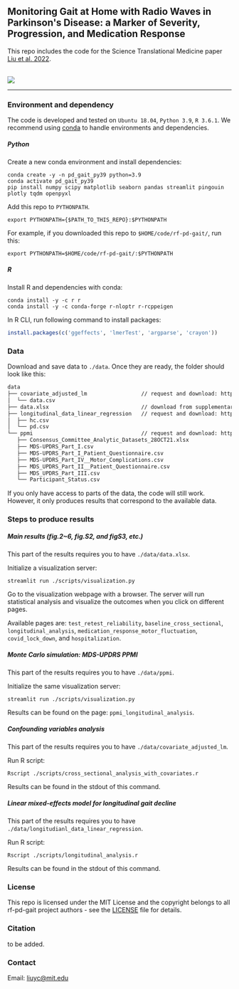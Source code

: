 ## Monitoring Gait at Home with Radio Waves in Parkinson's Disease: a Marker of Severity, Progression, and Medication Response

This repo includes the code for the Science Translational Medicine paper [Liu et al. 2022]().

<br>
<a href="https://rf-pd-gait.csail.mit.edu/"><img src="https://rf-pd-gait.csail.mit.edu/static/overview.svg"></a>
<hr/>

### Environment and dependency

The code is developed and tested on `Ubuntu 18.04`, `Python 3.9`, `R 3.6.1`. We recommend using [conda](https://github.com/conda/conda) to handle environments and dependencies.

##### Python

Create a new conda environment and install dependencies:

```shell
conda create -y -n pd_gait_py39 python=3.9
conda activate pd_gait_py39
pip install numpy scipy matplotlib seaborn pandas streamlit pingouin plotly tqdm openpyxl
```

Add this repo to `PYTHONPATH`.

```shell
export PYTHONPATH={$PATH_TO_THIS_REPO}:$PYTHONPATH
```

For example, if you downloaded this repo to `$HOME/code/rf-pd-gait/`, run this:

```shell
export PYTHONPATH=$HOME/code/rf-pd-gait/:$PYTHONPATH
```

##### R

Install R and dependencies with conda:

```shell
conda install -y -c r r
conda install -y -c conda-forge r-nloptr r-rcppeigen
```

In R CLI, run following command to install packages:

```R
install.packages(c('ggeffects', 'lmerTest', 'argparse', 'crayon'))
```

### Data

Download and save data to `./data`. Once they are ready, the folder should look like this:

```bash
data
├── covariate_adjusted_lm                 // request and download: https://rf-pd-gait.csail.mit.edu/
│  └── data.csv
├── data.xlsx                             // download from supplementary material
├── longitudinal_data_linear_regression   // request and download: https://rf-pd-gait.csail.mit.edu/
│  ├── hc.csv
│  └── pd.csv
└── ppmi                                  // request and download: https://www.ppmi-info.org/
   ├── Consensus_Committee_Analytic_Datasets_28OCT21.xlsx
   ├── MDS-UPDRS_Part_I.csv
   ├── MDS-UPDRS_Part_I_Patient_Questionnaire.csv
   ├── MDS-UPDRS_Part_IV__Motor_Complications.csv
   ├── MDS_UPDRS_Part_II__Patient_Questionnaire.csv
   ├── MDS_UPDRS_Part_III.csv
   └── Participant_Status.csv
```

If you only have access to parts of the data, the code will still work. However, it only produces results that correspond to the available data.

### Steps to produce results

##### Main results (fig.2~6, fig.S2, and figS3, etc.)

This part of the results requires you to have `./data/data.xlsx`.

Initialize a visualization server:

```shell
streamlit run ./scripts/visualization.py
```

Go to the visualization webpage with a browser. The server will run statistical analysis and visualize the outcomes when you click on different pages.

Available pages are: `test_retest_reliability`, `baseline_cross_sectional`, `longitudinal_analysis`, `medication_response_motor_fluctuation`, `covid_lock_down`, and `hospitalization`.

##### Monte Carlo simulation: MDS-UPDRS PPMI

This part of the results requires you to have `./data/ppmi`.

Initialize the same visualization server:

```shell
streamlit run ./scripts/visualization.py
```

Results can be found on the page: `ppmi_longitudinal_analysis`.

##### Confounding variables analysis

This part of the results requires you to have `./data/covariate_adjusted_lm`.

Run R script:

```shell
Rscript ./scripts/cross_sectional_analysis_with_covariates.r
```

Results can be found in the stdout of this command.

##### Linear mixed-effects model for longitudinal gait decline

This part of the results requires you to have `./data/longitudianl_data_linear_regression`.

Run R script:

```shell
Rscript ./scripts/longitudinal_analysis.r
```

Results can be found in the stdout of this command.

### License

This repo is licensed under the MIT License and the copyright belongs to all rf-pd-gait project authors - see the [LICENSE](https://github.com/firstmover/rf-pd-gait/blob/master/LICENSE) file for details.

### Citation

to be added.

### Contact

Email: liuyc@mit.edu

<!--Project homepage: [homepage](https://rf-pd-gait.csail.mit.edu/)-->
